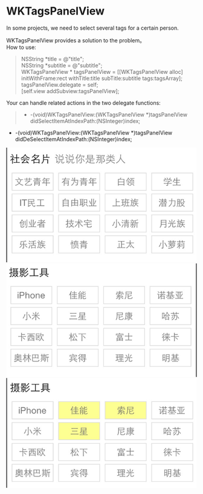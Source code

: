 WKTagsPanelView
===============

In some projects, we need to select  several tags for a  certain person.

WKTagsPanelView provides a  solution to the problem。   
How to use:
>NSString *title = @"title";  
NSString  *subtitle = @"subtitle";  
WKTagsPanelView * tagsPanelView = [[WKTagsPanelView alloc] initWithFrame:rect withTitle:title  subTitle:subtitle  tags:tagsArray];       
tagsPanelView.delegate = self;  
[self.view addSubview:tagsPanelView];


Your can handle related actions in the two delegate functions:
>-  -(void)WKTagsPanelView:(WKTagsPanelView *)tagsPanelView didSelectItemAtIndexPath:(NSInteger)index;
- -(void)WKTagsPanelView:(WKTagsPanelView *)tagsPanelView didDeSelectItemAtIndexPath:(NSInteger)index;

![jpg](https://github.com/westke/WKTagsPanelView/blob/master/1.jpg)   
![jpg](https://github.com/westke/WKTagsPanelView/blob/master/2.jpg)   
![jpg](https://github.com/westke/WKTagsPanelView/blob/master/3.jpg)



